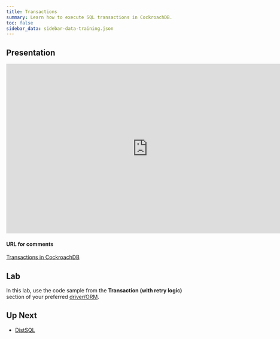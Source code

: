 ```yaml
---
title: Transactions
summary: Learn how to execute SQL transactions in CockroachDB.
toc: false
sidebar_data: sidebar-data-training.json
---
```


<div id="toc"></div>

## Presentation

<iframe src="https://docs.google.com/presentation/d/e/2PACX-1vQqhuRSSufbrm_mToxSrHLoVtxPhwCowCNwsBJc5s3MVt81Tn-33phKQK7jvByIfpHta_BFey-yGoeG/embed?start=false&loop=false" frameborder="0" width="756" height="454" allowfullscreen="true" mozallowfullscreen="true" webkitallowfullscreen="true"></iframe>

#### URL for comments

[Transactions in CockroachDB](https://docs.google.com/presentation/d/1HFcviYZ-TfiGZji7E9svCa4FHy0lBnTe38CxQl7j-OQ/)

## Lab

In this lab, use the code sample from the **Transaction (with retry logic)** section of your preferred [driver/ORM](../stable/build-an-app-with-cockroachdb.html).

## Up Next

- [DistSQL](distsql.html)

